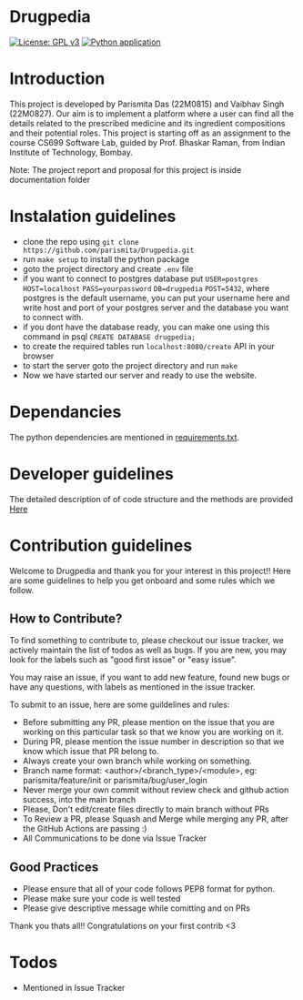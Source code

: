 # Drugpedia
[![License: GPL v3](https://img.shields.io/badge/License-GPL%20v3-blue.svg)](http://www.gnu.org/licenses/gpl-3.0)
[![Python application](https://github.com/parismita/Drugpedia/actions/workflows/python-app.yml/badge.svg)](https://github.com/parismita/Drugpedia/actions/workflows/python-app.yml)



# Introduction
This project is developed by Parismita Das (22M0815) and Vaibhav Singh (22M0827). Our aim is to implement a platform where a user can find all the details related to the prescribed medicine and its ingredient compositions and their potential roles. This project is starting off as an assignment to the course CS699 Software Lab, guided by Prof. Bhaskar Raman, from Indian Institute of Technology, Bombay. 


Note: The project report and proposal for this project is inside documentation folder


# Instalation guidelines
- clone the repo using `git clone https://github.com/parismita/Drugpedia.git`
- run `make setup` to install the python package
- goto the project directory and create `.env` file
- if you want to connect to postgres database put 
`USER=postgres` `HOST=localhost` `PASS=yourpassword` `DB=drugpedia` `POST=5432`,
where postgres is the default username, you can put your username here and write host and port of your postgres server and the database you want to connect with.
- if you dont have the database ready, you can make one using this command in psql `CREATE DATABASE drugpedia;`
- to create the required tables run `localhost:8080/create` API in your browser 
- to start the server goto the project directory and run `make`
- Now we have started our server and ready to use the website.


# Dependancies
The python dependencies are mentioned in [requirements.txt](https://github.com/parismita/Drugpedia/blob/main/requirements.txt). 

# Developer guidelines
The detailed description of of code structure and the methods are provided [Here](https://github.com/parismita/Drugpedia/blob/main/developer.md)

# Contribution guidelines
Welcome to Drugpedia and thank you for your interest in this project!!
Here are some guidelines to help you get onboard and some rules which we follow.

## How to Contribute?
To find something to contribute to, please checkout our issue tracker, we actively maintain the list of todos as well as bugs. If you are new, you may look for the labels such as "good first issue" or "easy issue".

You may raise an issue, if you want to add new feature, found new bugs or have any questions, with labels as mentioned in the issue tracker.

To submit to an issue, here are some guildelines and rules:
- Before submitting any PR, please mention on the issue that you are working on this particular task so that we know you are working on it.
- During PR, please mention the issue number in description so that we know which issue that PR belong to.
- Always create your own branch while working on something.
- Branch name format: \<author\>/<branch_type>/\<module\>, eg: parismita/feature/init or parismita/bug/user_login
- Never merge your own commit without review check and github action success, into the main branch
- Please, Don't edit/create files directly to main branch without PRs
- To Review a PR, please Squash and Merge while merging any PR, after the GitHub Actions are passing :)
- All Communications to be done via Issue Tracker

## Good Practices 
- Please ensure that all of your code follows PEP8 format for python.
- Please make sure your code is well tested
- Please give descriptive message while comitting and on PRs

Thank you thats all!! Congratulations on your first contrib <3

# Todos
- Mentioned in Issue Tracker

